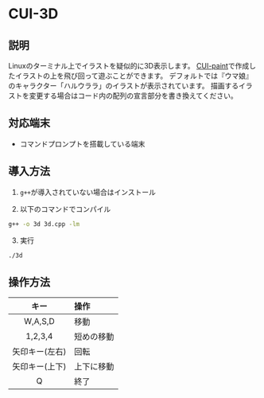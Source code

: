 # CUI-3D

## 説明
Linuxのターミナル上でイラストを疑似的に3D表示します。
[CUI-paint](https://github.com/RusKRusK/CUI-paint)で作成したイラストの上を飛び回って遊ぶことができます。
デフォルトでは『ウマ娘』のキャラクター「ハルウララ」のイラストが表示されています。
描画するイラストを変更する場合はコード内の配列の宣言部分を書き換えてください。

## 対応端末
- コマンドプロンプトを搭載している端末

## 導入方法
1. `g++`が導入されていない場合はインストール

2. 以下のコマンドでコンパイル
```bash
g++ -o 3d 3d.cpp -lm
```

3. 実行
```bash
./3d
```

## 操作方法
| キー | 操作 |
| :--: | :--- |
| W,A,S,D | 移動 |
| 1,2,3,4 | 短めの移動 |
| 矢印キー(左右) | 回転 |
| 矢印キー(上下) | 上下に移動 |
| Q | 終了 |
